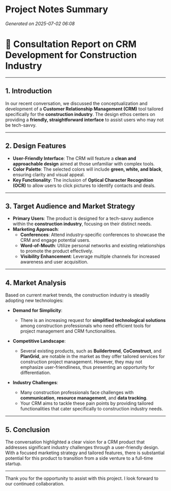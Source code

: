 # Project Notes Summary

*Generated on 2025-07-02 06:08*

# 📝 **Consultation Report on CRM Development for Construction Industry**

---

## **1. Introduction**

In our recent conversation, we discussed the conceptualization and development of a **Customer Relationship Management (CRM)** tool tailored specifically for the **construction industry**. The design ethos centers on providing a **friendly, straightforward interface** to assist users who may not be tech-savvy.

---

## **2. Design Features**

- **User-Friendly Interface**: The CRM will feature a **clean and approachable design** aimed at those unfamiliar with complex tools.
- **Color Palette**: The selected colors will include **green, white, and black**, ensuring clarity and visual appeal.
- **Key Functionality**: The inclusion of **Optical Character Recognition (OCR)** to allow users to click pictures to identify contacts and deals.

---

## **3. Target Audience and Market Strategy**

- **Primary Users**: The product is designed for a tech-savvy audience within the **construction industry**, focusing on their distinct needs.
- **Marketing Approach**:
  - **Conferences**: Attend industry-specific conferences to showcase the CRM and engage potential users.
  - **Word-of-Mouth**: Utilize personal networks and existing relationships to promote the product effectively.
  - **Visibility Enhancement**: Leverage multiple channels for increased awareness and user acquisition.

---

## **4. Market Analysis**

Based on current market trends, the construction industry is steadily adopting new technologies:

- **Demand for Simplicity**:
  - There is an increasing request for **simplified technological solutions** among construction professionals who need efficient tools for project management and CRM functionalities.
  
- **Competitive Landscape**:
  - Several existing products, such as **Buildertrend**, **CoConstruct**, and **PlanGrid**, are notable in the market as they offer tailored services for construction project management. However, they may not emphasize user-friendliness, thus presenting an opportunity for differentiation.
  
- **Industry Challenges**:
  - Many construction professionals face challenges with **communication**, **resource management**, and **data tracking**.
  - Your CRM aims to tackle these pain points by providing tailored functionalities that cater specifically to construction industry needs.

---

## **5. Conclusion**

The conversation highlighted a clear vision for a CRM product that addresses significant industry challenges through a user-friendly design. With a focused marketing strategy and tailored features, there is substantial potential for this product to transition from a side venture to a full-time startup. 

--- 

Thank you for the opportunity to assist with this project. I look forward to our continued collaboration.